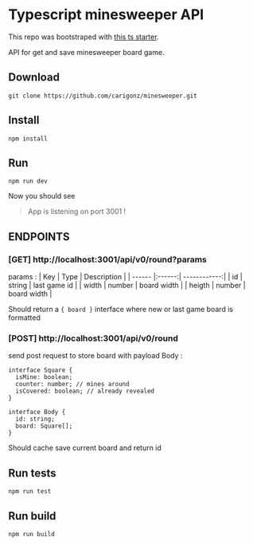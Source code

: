 # Typescript minesweeper API

This repo was bootstraped with [this ts starter](https://github.com/Code-Oz/basic-express-typescript).

API for get and save minesweeper board game.

## Download

```
git clone https://github.com/carigonz/minesweeper.git
```

## Install

```
npm install
```

## Run

```
npm run dev
```
Now you should see 
> App is listening on port 3001 !
## ENDPOINTS
### [GET] http://localhost:3001/api/v0/round?params
params :
| Key    | Type   | Description  |
| ------ |:------:| ------------:|
| id     | string | last game id |
| width  | number | board width  |
| heigth | number | board width  |

Should return a `{ board }` interface where new or last game board is formatted

### [POST] http://localhost:3001/api/v0/round
send post request to store board with payload Body :
```
interface Square {
  isMine: boolean;
  counter: number; // mines around
  isCovered: boolean; // already revealed
}

interface Body {
  id: string;
  board: Square[];
}

```

Should cache save current board and return id

## Run tests

```
npm run test
```

## Run build

```
npm run build
```


